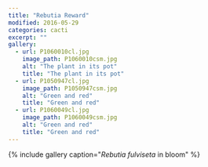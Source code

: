 ```yaml
---
title: "Rebutia Reward"
modified: 2016-05-29
categories: cacti
excerpt: ""
gallery:
  - url: P1060010cl.jpg
    image_path: P1060010csm.jpg
    alt: "The plant in its pot"
    title: "The plant in its pot"
  - url: P1050947cl.jpg
    image_path: P1050947csm.jpg
    alt: "Green and red"
    title: "Green and red"
  - url: P1060049cl.jpg
    image_path: P1060049csm.jpg
    alt: "Green and red"
    title: "Green and red"  
---
```


 

{% include gallery caption="*Rebutia  fulviseta* in bloom" %}
